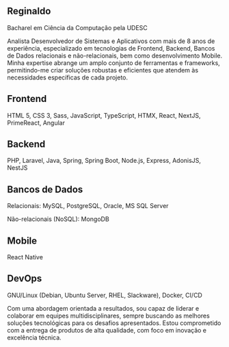 ## Reginaldo 

Bacharel em Ciência da Computação pela UDESC

Analista Desenvolvedor de Sistemas e Aplicativos com mais de 8 anos de experiência, especializado em tecnologias de Frontend, Backend, Bancos de Dados relacionais e não-relacionais, bem como desenvolvimento Mobile. Minha expertise abrange um amplo conjunto de ferramentas e frameworks, permitindo-me criar soluções robustas e eficientes que atendem às necessidades específicas de cada projeto.

## Frontend
HTML 5, CSS 3, Sass, JavaScript, TypeScript, HTMX, React, NextJS, PrimeReact, Angular

## Backend
PHP, Laravel, Java, Spring, Spring Boot, Node.js, Express, AdonisJS, NestJS

## Bancos de Dados
Relacionais: MySQL, PostgreSQL, Oracle, MS SQL Server

Não-relacionais (NoSQL): MongoDB

## Mobile
React Native

## DevOps
GNU/Linux (Debian, Ubuntu Server, RHEL, Slackware), Docker, CI/CD

Com uma abordagem orientada a resultados, sou capaz de liderar e colaborar em equipes multidisciplinares, sempre buscando as melhores soluções tecnológicas para os desafios apresentados. Estou comprometido com a entrega de produtos de alta qualidade, com foco em inovação e excelência técnica.
